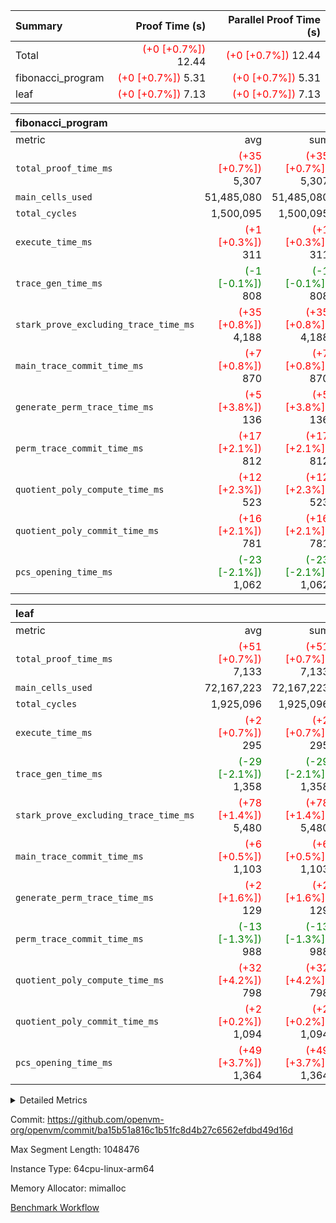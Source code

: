 | Summary | Proof Time (s) | Parallel Proof Time (s) |
|:---|---:|---:|
| Total | <span style='color: red'>(+0 [+0.7%])</span> 12.44 | <span style='color: red'>(+0 [+0.7%])</span> 12.44 |
| fibonacci_program | <span style='color: red'>(+0 [+0.7%])</span> 5.31 | <span style='color: red'>(+0 [+0.7%])</span> 5.31 |
| leaf | <span style='color: red'>(+0 [+0.7%])</span> 7.13 | <span style='color: red'>(+0 [+0.7%])</span> 7.13 |


| fibonacci_program |||||
|:---|---:|---:|---:|---:|
|metric|avg|sum|max|min|
| `total_proof_time_ms ` | <span style='color: red'>(+35 [+0.7%])</span> 5,307 | <span style='color: red'>(+35 [+0.7%])</span> 5,307 | <span style='color: red'>(+35 [+0.7%])</span> 5,307 | <span style='color: red'>(+35 [+0.7%])</span> 5,307 |
| `main_cells_used     ` |  51,485,080 |  51,485,080 |  51,485,080 |  51,485,080 |
| `total_cycles        ` |  1,500,095 |  1,500,095 |  1,500,095 |  1,500,095 |
| `execute_time_ms     ` | <span style='color: red'>(+1 [+0.3%])</span> 311 | <span style='color: red'>(+1 [+0.3%])</span> 311 | <span style='color: red'>(+1 [+0.3%])</span> 311 | <span style='color: red'>(+1 [+0.3%])</span> 311 |
| `trace_gen_time_ms   ` | <span style='color: green'>(-1 [-0.1%])</span> 808 | <span style='color: green'>(-1 [-0.1%])</span> 808 | <span style='color: green'>(-1 [-0.1%])</span> 808 | <span style='color: green'>(-1 [-0.1%])</span> 808 |
| `stark_prove_excluding_trace_time_ms` | <span style='color: red'>(+35 [+0.8%])</span> 4,188 | <span style='color: red'>(+35 [+0.8%])</span> 4,188 | <span style='color: red'>(+35 [+0.8%])</span> 4,188 | <span style='color: red'>(+35 [+0.8%])</span> 4,188 |
| `main_trace_commit_time_ms` | <span style='color: red'>(+7 [+0.8%])</span> 870 | <span style='color: red'>(+7 [+0.8%])</span> 870 | <span style='color: red'>(+7 [+0.8%])</span> 870 | <span style='color: red'>(+7 [+0.8%])</span> 870 |
| `generate_perm_trace_time_ms` | <span style='color: red'>(+5 [+3.8%])</span> 136 | <span style='color: red'>(+5 [+3.8%])</span> 136 | <span style='color: red'>(+5 [+3.8%])</span> 136 | <span style='color: red'>(+5 [+3.8%])</span> 136 |
| `perm_trace_commit_time_ms` | <span style='color: red'>(+17 [+2.1%])</span> 812 | <span style='color: red'>(+17 [+2.1%])</span> 812 | <span style='color: red'>(+17 [+2.1%])</span> 812 | <span style='color: red'>(+17 [+2.1%])</span> 812 |
| `quotient_poly_compute_time_ms` | <span style='color: red'>(+12 [+2.3%])</span> 523 | <span style='color: red'>(+12 [+2.3%])</span> 523 | <span style='color: red'>(+12 [+2.3%])</span> 523 | <span style='color: red'>(+12 [+2.3%])</span> 523 |
| `quotient_poly_commit_time_ms` | <span style='color: red'>(+16 [+2.1%])</span> 781 | <span style='color: red'>(+16 [+2.1%])</span> 781 | <span style='color: red'>(+16 [+2.1%])</span> 781 | <span style='color: red'>(+16 [+2.1%])</span> 781 |
| `pcs_opening_time_ms ` | <span style='color: green'>(-23 [-2.1%])</span> 1,062 | <span style='color: green'>(-23 [-2.1%])</span> 1,062 | <span style='color: green'>(-23 [-2.1%])</span> 1,062 | <span style='color: green'>(-23 [-2.1%])</span> 1,062 |

| leaf |||||
|:---|---:|---:|---:|---:|
|metric|avg|sum|max|min|
| `total_proof_time_ms ` | <span style='color: red'>(+51 [+0.7%])</span> 7,133 | <span style='color: red'>(+51 [+0.7%])</span> 7,133 | <span style='color: red'>(+51 [+0.7%])</span> 7,133 | <span style='color: red'>(+51 [+0.7%])</span> 7,133 |
| `main_cells_used     ` |  72,167,223 |  72,167,223 |  72,167,223 |  72,167,223 |
| `total_cycles        ` |  1,925,096 |  1,925,096 |  1,925,096 |  1,925,096 |
| `execute_time_ms     ` | <span style='color: red'>(+2 [+0.7%])</span> 295 | <span style='color: red'>(+2 [+0.7%])</span> 295 | <span style='color: red'>(+2 [+0.7%])</span> 295 | <span style='color: red'>(+2 [+0.7%])</span> 295 |
| `trace_gen_time_ms   ` | <span style='color: green'>(-29 [-2.1%])</span> 1,358 | <span style='color: green'>(-29 [-2.1%])</span> 1,358 | <span style='color: green'>(-29 [-2.1%])</span> 1,358 | <span style='color: green'>(-29 [-2.1%])</span> 1,358 |
| `stark_prove_excluding_trace_time_ms` | <span style='color: red'>(+78 [+1.4%])</span> 5,480 | <span style='color: red'>(+78 [+1.4%])</span> 5,480 | <span style='color: red'>(+78 [+1.4%])</span> 5,480 | <span style='color: red'>(+78 [+1.4%])</span> 5,480 |
| `main_trace_commit_time_ms` | <span style='color: red'>(+6 [+0.5%])</span> 1,103 | <span style='color: red'>(+6 [+0.5%])</span> 1,103 | <span style='color: red'>(+6 [+0.5%])</span> 1,103 | <span style='color: red'>(+6 [+0.5%])</span> 1,103 |
| `generate_perm_trace_time_ms` | <span style='color: red'>(+2 [+1.6%])</span> 129 | <span style='color: red'>(+2 [+1.6%])</span> 129 | <span style='color: red'>(+2 [+1.6%])</span> 129 | <span style='color: red'>(+2 [+1.6%])</span> 129 |
| `perm_trace_commit_time_ms` | <span style='color: green'>(-13 [-1.3%])</span> 988 | <span style='color: green'>(-13 [-1.3%])</span> 988 | <span style='color: green'>(-13 [-1.3%])</span> 988 | <span style='color: green'>(-13 [-1.3%])</span> 988 |
| `quotient_poly_compute_time_ms` | <span style='color: red'>(+32 [+4.2%])</span> 798 | <span style='color: red'>(+32 [+4.2%])</span> 798 | <span style='color: red'>(+32 [+4.2%])</span> 798 | <span style='color: red'>(+32 [+4.2%])</span> 798 |
| `quotient_poly_commit_time_ms` | <span style='color: red'>(+2 [+0.2%])</span> 1,094 | <span style='color: red'>(+2 [+0.2%])</span> 1,094 | <span style='color: red'>(+2 [+0.2%])</span> 1,094 | <span style='color: red'>(+2 [+0.2%])</span> 1,094 |
| `pcs_opening_time_ms ` | <span style='color: red'>(+49 [+3.7%])</span> 1,364 | <span style='color: red'>(+49 [+3.7%])</span> 1,364 | <span style='color: red'>(+49 [+3.7%])</span> 1,364 | <span style='color: red'>(+49 [+3.7%])</span> 1,364 |



<details>
<summary>Detailed Metrics</summary>

| group | num_segments | keygen_time_ms | commit_exe_time_ms |
| --- | --- | --- | --- |
| fibonacci_program | 1 | 402 | 4 | 

| group | air_name | quotient_deg | interactions | constraints |
| --- | --- | --- | --- | --- |
| fibonacci_program | AccessAdapterAir<16> | 4 | 5 | 11 | 
| fibonacci_program | AccessAdapterAir<2> | 4 | 5 | 11 | 
| fibonacci_program | AccessAdapterAir<32> | 4 | 5 | 11 | 
| fibonacci_program | AccessAdapterAir<4> | 4 | 5 | 11 | 
| fibonacci_program | AccessAdapterAir<64> | 4 | 5 | 11 | 
| fibonacci_program | AccessAdapterAir<8> | 4 | 5 | 11 | 
| fibonacci_program | BitwiseOperationLookupAir<8> | 2 | 2 | 4 | 
| fibonacci_program | MemoryMerkleAir<8> | 4 | 4 | 38 | 
| fibonacci_program | PersistentBoundaryAir<8> | 4 | 3 | 5 | 
| fibonacci_program | PhantomAir | 4 | 3 | 4 | 
| fibonacci_program | Poseidon2PeripheryAir<BabyBearParameters>, 1> | 2 | 1 | 286 | 
| fibonacci_program | ProgramAir | 1 | 1 | 4 | 
| fibonacci_program | RangeTupleCheckerAir<2> | 1 | 1 | 4 | 
| fibonacci_program | Rv32HintStoreAir | 4 | 19 | 21 | 
| fibonacci_program | VariableRangeCheckerAir | 1 | 1 | 4 | 
| fibonacci_program | VmAirWrapper<Rv32BaseAluAdapterAir, BaseAluCoreAir<4, 8> | 4 | 19 | 30 | 
| fibonacci_program | VmAirWrapper<Rv32BaseAluAdapterAir, LessThanCoreAir<4, 8> | 4 | 17 | 35 | 
| fibonacci_program | VmAirWrapper<Rv32BaseAluAdapterAir, ShiftCoreAir<4, 8> | 4 | 23 | 84 | 
| fibonacci_program | VmAirWrapper<Rv32BranchAdapterAir, BranchEqualCoreAir<4> | 4 | 11 | 17 | 
| fibonacci_program | VmAirWrapper<Rv32BranchAdapterAir, BranchLessThanCoreAir<4, 8> | 4 | 13 | 32 | 
| fibonacci_program | VmAirWrapper<Rv32CondRdWriteAdapterAir, Rv32JalLuiCoreAir> | 4 | 10 | 15 | 
| fibonacci_program | VmAirWrapper<Rv32JalrAdapterAir, Rv32JalrCoreAir> | 4 | 16 | 16 | 
| fibonacci_program | VmAirWrapper<Rv32LoadStoreAdapterAir, LoadSignExtendCoreAir<4, 8> | 4 | 18 | 21 | 
| fibonacci_program | VmAirWrapper<Rv32LoadStoreAdapterAir, LoadStoreCoreAir<4> | 4 | 17 | 27 | 
| fibonacci_program | VmAirWrapper<Rv32MultAdapterAir, DivRemCoreAir<4, 8> | 4 | 25 | 72 | 
| fibonacci_program | VmAirWrapper<Rv32MultAdapterAir, MulHCoreAir<4, 8> | 4 | 24 | 23 | 
| fibonacci_program | VmAirWrapper<Rv32MultAdapterAir, MultiplicationCoreAir<4, 8> | 4 | 19 | 13 | 
| fibonacci_program | VmAirWrapper<Rv32RdWriteAdapterAir, Rv32AuipcCoreAir> | 4 | 11 | 12 | 
| fibonacci_program | VmConnectorAir | 4 | 3 | 8 | 
| leaf | AccessAdapterAir<2> | 4 | 5 | 11 | 
| leaf | AccessAdapterAir<4> | 4 | 5 | 11 | 
| leaf | AccessAdapterAir<8> | 4 | 5 | 11 | 
| leaf | FriReducedOpeningAir | 4 | 31 | 53 | 
| leaf | NativePoseidon2Air<BabyBearParameters>, 1> | 4 | 176 | 555 | 
| leaf | PhantomAir | 4 | 3 | 4 | 
| leaf | ProgramAir | 1 | 1 | 4 | 
| leaf | VariableRangeCheckerAir | 1 | 1 | 4 | 
| leaf | VmAirWrapper<BranchNativeAdapterAir, BranchEqualCoreAir<1> | 4 | 11 | 20 | 
| leaf | VmAirWrapper<JalNativeAdapterAir, JalCoreAir> | 4 | 7 | 6 | 
| leaf | VmAirWrapper<NativeAdapterAir<2, 0>, PublicValuesCoreAir> | 4 | 11 | 23 | 
| leaf | VmAirWrapper<NativeAdapterAir<2, 1>, FieldArithmeticCoreAir> | 4 | 15 | 23 | 
| leaf | VmAirWrapper<NativeLoadStoreAdapterAir<1>, NativeLoadStoreCoreAir<1> | 4 | 15 | 17 | 
| leaf | VmAirWrapper<NativeLoadStoreAdapterAir<4>, NativeLoadStoreCoreAir<4> | 4 | 15 | 17 | 
| leaf | VmAirWrapper<NativeVectorizedAdapterAir<4>, FieldExtensionCoreAir> | 4 | 15 | 23 | 
| leaf | VmConnectorAir | 4 | 3 | 8 | 
| leaf | VolatileBoundaryAir | 4 | 4 | 16 | 

| group | air_name | idx | rows | prep_cols | perm_cols | main_cols | cells |
| --- | --- | --- | --- | --- | --- | --- | --- |
| leaf | AccessAdapterAir<2> | 0 | 262,144 |  | 12 | 11 | 6,029,312 | 
| leaf | AccessAdapterAir<4> | 0 | 131,072 |  | 12 | 13 | 3,276,800 | 
| leaf | AccessAdapterAir<8> | 0 | 512 |  | 12 | 17 | 14,848 | 
| leaf | FriReducedOpeningAir | 0 | 131,072 |  | 36 | 26 | 8,126,464 | 
| leaf | NativePoseidon2Air<BabyBearParameters>, 1> | 0 | 32,768 |  | 216 | 399 | 20,152,320 | 
| leaf | PhantomAir | 0 | 32,768 |  | 8 | 6 | 458,752 | 
| leaf | ProgramAir | 0 | 131,072 |  | 8 | 10 | 2,359,296 | 
| leaf | VariableRangeCheckerAir | 0 | 262,144 | 2 | 8 | 1 | 2,359,296 | 
| leaf | VmAirWrapper<BranchNativeAdapterAir, BranchEqualCoreAir<1> | 0 | 524,288 |  | 16 | 23 | 20,447,232 | 
| leaf | VmAirWrapper<JalNativeAdapterAir, JalCoreAir> | 0 | 65,536 |  | 12 | 10 | 1,441,792 | 
| leaf | VmAirWrapper<NativeAdapterAir<2, 0>, PublicValuesCoreAir> | 0 | 64 |  | 16 | 23 | 2,496 | 
| leaf | VmAirWrapper<NativeAdapterAir<2, 1>, FieldArithmeticCoreAir> | 0 | 1,048,576 |  | 20 | 30 | 52,428,800 | 
| leaf | VmAirWrapper<NativeLoadStoreAdapterAir<1>, NativeLoadStoreCoreAir<1> | 0 | 524,288 |  | 24 | 25 | 25,690,112 | 
| leaf | VmAirWrapper<NativeLoadStoreAdapterAir<4>, NativeLoadStoreCoreAir<4> | 0 | 65,536 |  | 24 | 34 | 3,801,088 | 
| leaf | VmAirWrapper<NativeVectorizedAdapterAir<4>, FieldExtensionCoreAir> | 0 | 65,536 |  | 20 | 40 | 3,932,160 | 
| leaf | VmConnectorAir | 0 | 2 | 1 | 8 | 4 | 24 | 
| leaf | VolatileBoundaryAir | 0 | 524,288 |  | 8 | 11 | 9,961,472 | 

| group | air_name | segment | rows | prep_cols | perm_cols | main_cols | cells |
| --- | --- | --- | --- | --- | --- | --- | --- |
| fibonacci_program | AccessAdapterAir<8> | 0 | 32 |  | 12 | 17 | 928 | 
| fibonacci_program | BitwiseOperationLookupAir<8> | 0 | 65,536 | 3 | 8 | 2 | 655,360 | 
| fibonacci_program | MemoryMerkleAir<8> | 0 | 256 |  | 12 | 32 | 11,264 | 
| fibonacci_program | PersistentBoundaryAir<8> | 0 | 32 |  | 8 | 20 | 896 | 
| fibonacci_program | PhantomAir | 0 | 2 |  | 8 | 6 | 28 | 
| fibonacci_program | Poseidon2PeripheryAir<BabyBearParameters>, 1> | 0 | 256 |  | 8 | 300 | 78,848 | 
| fibonacci_program | ProgramAir | 0 | 4,096 |  | 8 | 10 | 73,728 | 
| fibonacci_program | RangeTupleCheckerAir<2> | 0 | 524,288 | 2 | 8 | 1 | 4,718,592 | 
| fibonacci_program | Rv32HintStoreAir | 0 | 4 |  | 24 | 32 | 224 | 
| fibonacci_program | VariableRangeCheckerAir | 0 | 262,144 | 2 | 8 | 1 | 2,359,296 | 
| fibonacci_program | VmAirWrapper<Rv32BaseAluAdapterAir, BaseAluCoreAir<4, 8> | 0 | 1,048,576 |  | 28 | 36 | 67,108,864 | 
| fibonacci_program | VmAirWrapper<Rv32BaseAluAdapterAir, LessThanCoreAir<4, 8> | 0 | 524,288 |  | 24 | 37 | 31,981,568 | 
| fibonacci_program | VmAirWrapper<Rv32BranchAdapterAir, BranchEqualCoreAir<4> | 0 | 262,144 |  | 16 | 26 | 11,010,048 | 
| fibonacci_program | VmAirWrapper<Rv32BranchAdapterAir, BranchLessThanCoreAir<4, 8> | 0 | 4 |  | 20 | 32 | 208 | 
| fibonacci_program | VmAirWrapper<Rv32CondRdWriteAdapterAir, Rv32JalLuiCoreAir> | 0 | 131,072 |  | 16 | 18 | 4,456,448 | 
| fibonacci_program | VmAirWrapper<Rv32JalrAdapterAir, Rv32JalrCoreAir> | 0 | 16 |  | 20 | 28 | 768 | 
| fibonacci_program | VmAirWrapper<Rv32LoadStoreAdapterAir, LoadStoreCoreAir<4> | 0 | 16 |  | 28 | 40 | 1,088 | 
| fibonacci_program | VmAirWrapper<Rv32RdWriteAdapterAir, Rv32AuipcCoreAir> | 0 | 8 |  | 16 | 21 | 296 | 
| fibonacci_program | VmConnectorAir | 0 | 2 | 1 | 8 | 4 | 24 | 

| group | idx | trace_gen_time_ms | total_proof_time_ms | total_cycles | total_cells | stark_prove_excluding_trace_time_ms | quotient_poly_compute_time_ms | quotient_poly_commit_time_ms | perm_trace_commit_time_ms | pcs_opening_time_ms | main_trace_commit_time_ms | main_cells_used | generate_perm_trace_time_ms | execute_time_ms |
| --- | --- | --- | --- | --- | --- | --- | --- | --- | --- | --- | --- | --- | --- | --- |
| leaf | 0 | 1,358 | 7,133 | 1,925,096 | 160,482,264 | 5,480 | 798 | 1,094 | 988 | 1,364 | 1,103 | 72,167,223 | 129 | 295 | 

| group | segment | trace_gen_time_ms | total_proof_time_ms | total_cycles | total_cells | stark_prove_excluding_trace_time_ms | quotient_poly_compute_time_ms | quotient_poly_commit_time_ms | perm_trace_commit_time_ms | pcs_opening_time_ms | main_trace_commit_time_ms | main_cells_used | generate_perm_trace_time_ms | execute_time_ms |
| --- | --- | --- | --- | --- | --- | --- | --- | --- | --- | --- | --- | --- | --- | --- |
| fibonacci_program | 0 | 808 | 5,307 | 1,500,095 | 122,458,476 | 4,188 | 523 | 781 | 812 | 1,062 | 870 | 51,485,080 | 136 | 311 | 

</details>


Commit: https://github.com/openvm-org/openvm/commit/ba15b51a816c1b51fc8d4b27c6562efdbd49d16d

Max Segment Length: 1048476

Instance Type: 64cpu-linux-arm64

Memory Allocator: mimalloc

[Benchmark Workflow](https://github.com/openvm-org/openvm/actions/runs/12978466023)
